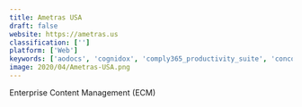 ```yaml
---
title: Ametras USA
draft: false 
website: https://ametras.us
classification: ['']
platform: ['Web']
keywords: ['aodocs', 'cognidox', 'comply365_productivity_suite', 'concord', 'confluence', 'conga_contracts', 'docsend', 'docushare', 'ibm_filenet', 'laserfiche', 'm-files', 'nuxeo', 'onbase', 'paperport_professional', 'papersave', 'r2_docuo', 'seismic', 'sharegate', 'zoho_docs', 'efilecabinet']
image: 2020/04/Ametras-USA.png
---
```

Enterprise Content Management (ECM)